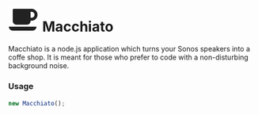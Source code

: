 ![alt text](logo.png) Macchiato
================

Macchiato is a node.js application which turns your Sonos speakers into a coffe
shop. It is meant for those who prefer to code with a non-disturbing background
noise.

### Usage
```javascript
new Macchiato();
```
